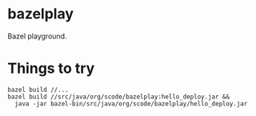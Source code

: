 # bazelplay

Bazel playground.

# Things to try

```
bazel build //...
bazel build //src/java/org/scode/bazelplay:hello_deploy.jar &&
  java -jar bazel-bin/src/java/org/scode/bazelplay/hello_deploy.jar
```
